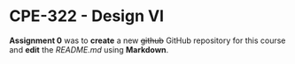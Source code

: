 # CPE-322 - Design VI

**Assignment 0** was to **create** a new ~~github~~ GitHub repository for this course and **edit** the *README.md* using **Markdown**. 

